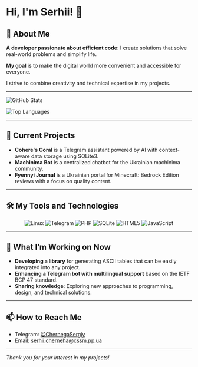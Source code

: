 # Hi, I'm Serhii! 👋

## 🔧 About Me

**A developer passionate about efficient code**: I create solutions that solve real-world problems and simplify life.

**My goal** is to make the digital world more convenient and accessible for everyone.

I strive to combine creativity and technical expertise in my projects.

---

![GitHub Stats](https://github-readme-stats.vercel.app/api?username=ChernegaSergiy&show_icons=true)

![Top Languages](https://github-readme-stats.vercel.app/api/top-langs/?username=ChernegaSergiy&layout=compact)

---

## 📂 Current Projects

- **Cohere's Coral** is a Telegram assistant powered by AI with context-aware data storage using SQLite3.
- **Machinima Bot** is a centralized chatbot for the Ukrainian machinima community.
- **Fyennyi Journal** is a Ukrainian portal for Minecraft: Bedrock Edition reviews with a focus on quality content.

---

## 🛠️ My Tools and Technologies

<div align="center">
  <img src="https://img.shields.io/badge/Linux-black?style=for-the-badge&logo=linux&logoColor=white" alt="Linux" />
  <img src="https://img.shields.io/badge/Telegram-26A5E4?style=for-the-badge&logo=telegram&logoColor=white" alt="Telegram" />
  <img src="https://img.shields.io/badge/PHP-777BB4?style=for-the-badge&logo=php&logoColor=white" alt="PHP" />
  <img src="https://img.shields.io/badge/SQLite-003B57?style=for-the-badge&logo=sqlite&logoColor=white" alt="SQLite" />
  <img src="https://img.shields.io/badge/HTML5-E34F26?style=for-the-badge&logo=html5&logoColor=white" alt="HTML5" />
  <img src="https://img.shields.io/badge/JavaScript-F7DF1E?style=for-the-badge&logo=javascript&logoColor=black" alt="JavaScript" />
</div>

---

## 🌱 What I’m Working on Now

- **Developing a library** for generating ASCII tables that can be easily integrated into any project.
- **Enhancing a Telegram bot with multilingual support** based on the IETF BCP 47 standard.
- **Sharing knowledge**: Exploring new approaches to programming, design, and technical solutions.

---

## 📫 How to Reach Me

- Telegram: [@ChernegaSergiy](https://t.me/ChernegaSergiy)  
- Email: [serhii.cherneha@cssm.pp.ua](mailto:serhii.cherneha@cssm.pp.ua)  

---

_Thank you for your interest in my projects!_
